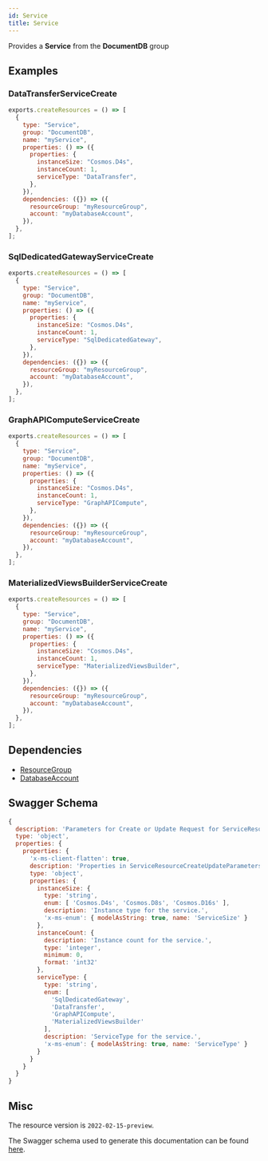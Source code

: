 ```yaml
---
id: Service
title: Service
---
```

Provides a **Service** from the **DocumentDB** group
## Examples
### DataTransferServiceCreate
```js
exports.createResources = () => [
  {
    type: "Service",
    group: "DocumentDB",
    name: "myService",
    properties: () => ({
      properties: {
        instanceSize: "Cosmos.D4s",
        instanceCount: 1,
        serviceType: "DataTransfer",
      },
    }),
    dependencies: ({}) => ({
      resourceGroup: "myResourceGroup",
      account: "myDatabaseAccount",
    }),
  },
];

```

### SqlDedicatedGatewayServiceCreate
```js
exports.createResources = () => [
  {
    type: "Service",
    group: "DocumentDB",
    name: "myService",
    properties: () => ({
      properties: {
        instanceSize: "Cosmos.D4s",
        instanceCount: 1,
        serviceType: "SqlDedicatedGateway",
      },
    }),
    dependencies: ({}) => ({
      resourceGroup: "myResourceGroup",
      account: "myDatabaseAccount",
    }),
  },
];

```

### GraphAPIComputeServiceCreate
```js
exports.createResources = () => [
  {
    type: "Service",
    group: "DocumentDB",
    name: "myService",
    properties: () => ({
      properties: {
        instanceSize: "Cosmos.D4s",
        instanceCount: 1,
        serviceType: "GraphAPICompute",
      },
    }),
    dependencies: ({}) => ({
      resourceGroup: "myResourceGroup",
      account: "myDatabaseAccount",
    }),
  },
];

```

### MaterializedViewsBuilderServiceCreate
```js
exports.createResources = () => [
  {
    type: "Service",
    group: "DocumentDB",
    name: "myService",
    properties: () => ({
      properties: {
        instanceSize: "Cosmos.D4s",
        instanceCount: 1,
        serviceType: "MaterializedViewsBuilder",
      },
    }),
    dependencies: ({}) => ({
      resourceGroup: "myResourceGroup",
      account: "myDatabaseAccount",
    }),
  },
];

```
## Dependencies
- [ResourceGroup](../Resources/ResourceGroup.md)
- [DatabaseAccount](../DocumentDB/DatabaseAccount.md)
## Swagger Schema
```js
{
  description: 'Parameters for Create or Update Request for ServiceResource',
  type: 'object',
  properties: {
    properties: {
      'x-ms-client-flatten': true,
      description: 'Properties in ServiceResourceCreateUpdateParameters.',
      type: 'object',
      properties: {
        instanceSize: {
          type: 'string',
          enum: [ 'Cosmos.D4s', 'Cosmos.D8s', 'Cosmos.D16s' ],
          description: 'Instance type for the service.',
          'x-ms-enum': { modelAsString: true, name: 'ServiceSize' }
        },
        instanceCount: {
          description: 'Instance count for the service.',
          type: 'integer',
          minimum: 0,
          format: 'int32'
        },
        serviceType: {
          type: 'string',
          enum: [
            'SqlDedicatedGateway',
            'DataTransfer',
            'GraphAPICompute',
            'MaterializedViewsBuilder'
          ],
          description: 'ServiceType for the service.',
          'x-ms-enum': { modelAsString: true, name: 'ServiceType' }
        }
      }
    }
  }
}
```
## Misc
The resource version is `2022-02-15-preview`.

The Swagger schema used to generate this documentation can be found [here](https://github.com/Azure/azure-rest-api-specs/tree/main/specification/cosmos-db/resource-manager/Microsoft.DocumentDB/preview/2022-02-15-preview/services.json).
